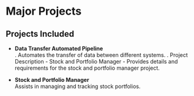 # Major Projects

## Projects Included

- **Data Transfer Automated Pipeline**  
  . Automates the transfer of data between different systems.
  . Project Description - Stock and Portfolio Manager - Provides details and requirements for the stock and portfolio manager project.

- **Stock and Portfolio Manager**  
  Assists in managing and tracking stock portfolios.

